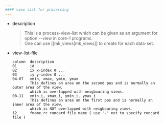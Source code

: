 ```yaml
---
#### view list for processing
---
```


+ description
  > This is a process-view-list which can be given as an argument for option --view in core-1 programs.  
  > One can use [[mk_views|mk_views]] to create for each data-set.  

+ view-list-file
  ```
  column  description
  01      id
  02      ix x-index 0 ...  
  03      iy y-index 0 ...  
  04-07   xmin, xmax, ymin, ymax  
          This defines an area on the second pos and is normally an outer area of the view,  
          which is overlapped with neigbouring views.  
  08-11   xmin_i, xmax_i, ymin_i, ymax_i  
          This defines an area on the first pos and is normally an inner area of the view,  
          which is NOT overlapped with neigbouring views.  
  12      fname_rc runcard file name ( use '-' not to specify runcard file )  
  ```
